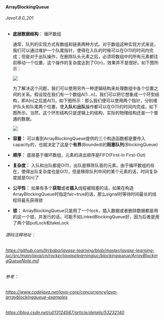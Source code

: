 #### ArrayBlockingQueue

###### Java1.8.0_201

- **底层数据结构**： 循环数组

  通常，队列的实现方式有数组和链表两种方式。对于数组这种实现方式来说，我们可以通过维护一个队尾指针，使得在入队的时候可以在O(1)的时间内完成；但是对于出队操作，在删除队头元素之后，必须将数组中的所有元素都往前移动一个位置，这个操作的复杂度达到了O(n)，效果并不是很好。如下图所示：

  ![](https://tva1.sinaimg.cn/large/006y8mN6ly1g6wrm2d23zj30u009njrm.jpg)

  为了解决这个问题，我们可以使用另外一种逻辑结构来处理数组中各个位置之间的关系。假设现在我们有一个数组A[1…n]，我们可以把它想象成一个环型结构，即A[n]之后是A[1]，如下图所示：那么我们便可以使用两个指针，分别维护队头和队尾两个位置，使**入队**和**出队**操作都可以在O(1)的时间内完成，如下图所示。当然，这个环形结构只是逻辑上的结构，实际的物理结构还是一个普通的数据。

  ![](https://tva1.sinaimg.cn/large/006y8mN6ly1g6wrn9a5boj30yo0cy75e.jpg)

- **容量：** 可以看到ArrayBlockingQueue提供的三个构造函数都是要传入capacity的，也就决定了这是个**有界**(Bounded)的**阻塞队列**(BlockingQueue)
- **顺序：** 底层基于循环数组，元素的进出顺序是FIFO(First-In First-Out)
- **复杂度：** 入队和出队都是O(1)，出队是移除队首的元素，由于循环数组的存在，使得出队复杂度也是O(1)，但是移除队列中间的某个元素的话，时间复杂度就是O(n)了

- **公平性：** 如果有多个**获取**或者**插入**线程被阻塞的话，如果在构造ArrayBlockingQueue时指定fair=true的话，那么signal时等待时间最长的线程将最先获得锁
- **锁：** ArrayBlockingQueue只是用了一个lock，插入数据或者删除数据都是用的这一个锁，并发行的话，可能不如LinkedBlockingQueue好，因为后者是用了两个锁putLock和takeLock





###### 源码注释地址：

###### https://github.com/llrrbaba/javase-learning/blob/master/javase-learning-juc/src/main/java/cn/rocker/javaselearningjuc/blockingqueue/ArrayBlockingQueueNote.md



###### 参考：

###### https://www.codejava.net/java-core/concurrency/java-arrayblockingqueue-examples

###### https://blog.csdn.net/u013124587/article/details/53232140


